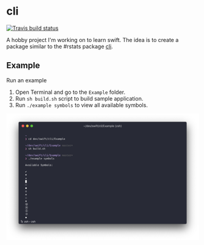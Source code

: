 # cli

<!-- badges: start -->
[![Travis build status](https://travis-ci.org/tylurp/cli.svg?branch=master)](https://travis-ci.org/tylurp/cli)
<!-- badges: end -->

A hobby project I'm working on to learn swift. The idea is to create a package similar to the 
#rstats package [cli](https://github.com/r-lib/cli).

## Example

Run an example

1. Open Terminal and go to the `Example` folder.
2. Run `sh build.sh` script to build sample application.
3. Run `./example symbols` to view all available symbols.

![](Assets/symbols_example.png)
